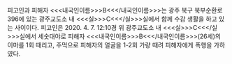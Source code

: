 피고인과 피해자 <<<내국인이름>>>B<<</내국인이름>>>는 광주 북구 북부순환로 396에 있는 광주교도소 내 <<<실>>>C<<</실>>>실에서 함께 수감 생활을 하고 있는 사이이다.
피고인은 2020. 4. 7. 12:10경 위 광주교도소 내 <<<실>>>C<<</실>>>실에서 세숫대야로 피해자 <<<내국인이름>>>B<<</내국인이름>>>(26세)의 이마를 1회 때리고, 주먹으로 피해자의 얼굴을 1-2회 가량 때려 피해자에게 폭행을 가하였다.